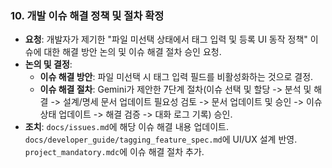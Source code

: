 

### 10. 개발 이슈 해결 정책 및 절차 확정
- **요청**: 개발자가 제기한 "파일 미선택 상태에서 태그 입력 및 등록 UI 동작 정책" 이슈에 대한 해결 방안 논의 및 이슈 해결 절차 승인 요청.
- **논의 및 결정**: 
  - **이슈 해결 방안**: 파일 미선택 시 태그 입력 필드를 비활성화하는 것으로 결정.
  - **이슈 해결 절차**: Gemini가 제안한 7단계 절차(이슈 선택 및 할당 -> 분석 및 해결 -> 설계/명세 문서 업데이트 필요성 검토 -> 문서 업데이트 및 승인 -> 이슈 상태 업데이트 -> 해결 검증 -> 대화 로그 기록) 승인.
- **조치**: `docs/issues.md`에 해당 이슈 해결 내용 업데이트. `docs/developer_guide/tagging_feature_spec.md`에 UI/UX 설계 반영. `project_mandatory.mdc`에 이슈 해결 절차 추가.